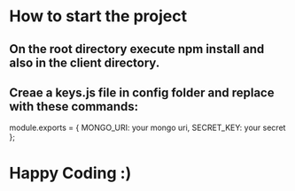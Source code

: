 # How to start the project

## On the root directory execute npm install and also in the client directory.

## Creae a keys.js file in config folder and replace with these commands:

module.exports = {
MONGO_URI:
your mongo uri,
SECRET_KEY: your secret
};

# Happy Coding :)
